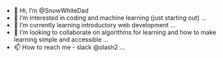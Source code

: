 - 👋 Hi, I’m @SnowWhiteDad
- 👀 I’m interested in coding and machine learning (just starting out) ...
- 🌱 I’m currently learning introductory web development ...
- 💞️ I’m looking to collaborate on algorithms for learning and how to make learning simple and accessible ...
- 📫 How to reach me - slack @olash2 ...

<!---
SnowWhiteDad/SnowWhiteDad is a ✨ special ✨ repository because its `README.md` (this file) appears on your GitHub profile.
You can click the Preview link to take a look at your changes.
--->
